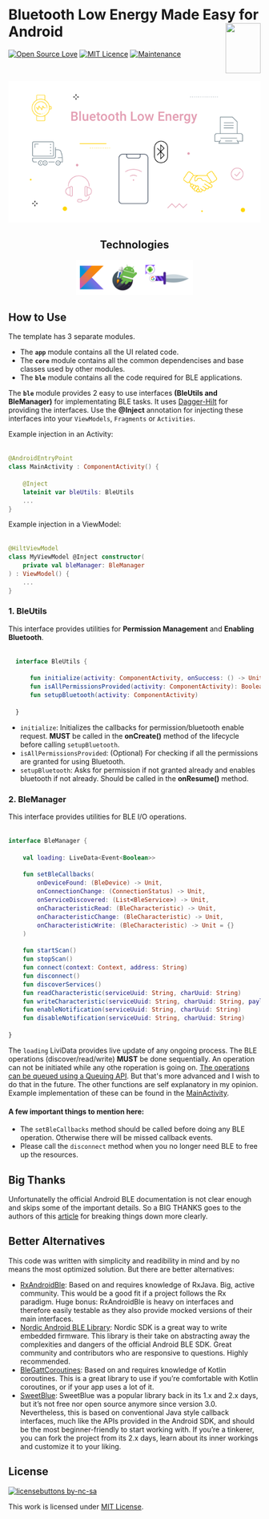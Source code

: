 # Bluetooth Low Energy Made Easy for Android <img src="https://upload.wikimedia.org/wikipedia/commons/thumb/d/da/Bluetooth.svg/1342px-Bluetooth.svg.png" width="70" height="100" align="right"/> 
[![Open Source Love](https://badges.frapsoft.com/os/v2/open-source.svg?v=103)](https://github.com/ellerbrock/open-source-badges/) [![MIT Licence](https://badges.frapsoft.com/os/mit/mit.svg?v=103)](https://opensource.org/licenses/GPL-3.0/) [![Maintenance](https://img.shields.io/badge/Maintained%3F-yes-green.svg)](https://GitHub.com/Naereen/StrapDown.js/graphs/commit-activity)

<br>

<p align="center">
  <img src="ble.png"/>
</p>


<h2 align="center">Technologies</h3>

<p align="center">
  <img src="technologies.png" height="70"/>
</p>

## How to Use
The template has 3 separate modules. 
  - The **`app`** module contains all the UI related code.
  - The **`core`** module contains all the common dependencises and base classes used by other modules.
  - The **`ble`** module contains all the code required for BLE applications.
  
The **`ble`** module provides 2 easy to use interfaces **(BleUtils and BleManager)** for implementating BLE tasks. It uses [Dagger-Hilt](https://developer.android.com/training/dependency-injection/hilt-android) for providing the interfaces. Use the **@Inject** annotation for injecting these interfaces into your `ViewModels`, `Fragments` or `Activities`.

Example injection in an Activity:
``` kotlin

@AndroidEntryPoint
class MainActivity : ComponentActivity() {

    @Inject
    lateinit var bleUtils: BleUtils
    ...
}

```

Example injection in a ViewModel:
``` kotlin

@HiltViewModel
class MyViewModel @Inject constructor(
    private val bleManager: BleManager
) : ViewModel() {
    ...
}

```


### 1. BleUtils
This interface provides utilities for **Permission Management** and **Enabling Bluetooth**.

``` kotlin

  interface BleUtils {

      fun initialize(activity: ComponentActivity, onSuccess: () -> Unit)
      fun isAllPermissionsProvided(activity: ComponentActivity): Boolean
      fun setupBluetooth(activity: ComponentActivity)

  }

```
  - `initialize`: Initializes the callbacks for permission/bluetooth enable request. **MUST** be called in the **onCreate()** method of the lifecycle before calling `setupBluetooth`.
  - `isAllPermissionsProvided`: (Optional) For checking if all the permissions are granted for using Bluetooth.
  - `setupBluetooth`: Asks for permission if not granted already and enables bluetooth if not already. Should be called in the **onResume()** method.


### 2. BleManager
This interface provides utilities for BLE I/O operations.

``` kotlin

interface BleManager {

    val loading: LiveData<Event<Boolean>>

    fun setBleCallbacks(
        onDeviceFound: (BleDevice) -> Unit,
        onConnectionChange: (ConnectionStatus) -> Unit,
        onServiceDiscovered: (List<BleService>) -> Unit,
        onCharacteristicRead: (BleCharacteristic) -> Unit,
        onCharacteristicChange: (BleCharacteristic) -> Unit,
        onCharacteristicWrite: (BleCharacteristic) -> Unit = {}
    )

    fun startScan()
    fun stopScan()
    fun connect(context: Context, address: String)
    fun disconnect()
    fun discoverServices()
    fun readCharacteristic(serviceUuid: String, charUuid: String)
    fun writeCharacteristic(serviceUuid: String, charUuid: String, payload: ByteArray)
    fun enableNotification(serviceUuid: String, charUuid: String)
    fun disableNotification(serviceUuid: String, charUuid: String)

}

```

The `loading` LiviData provides live update of any ongoing process. The BLE operations (discover/read/write) **MUST** be done sequentially. An operation can not be initiated while any othe roperation is going on. [The operations can be queued using a Queuing API](https://punchthrough.com/android-ble-guide/#:~:text=device%20from%20there.-,Implementing%20a%20basic%20queuing%20mechanism,-In%20this%20section). But that's more advanced and I wish to do that in the future.
The other functions are self explanatory in my opinion. Example implementation of these can be found in the [MainActivity](https://github.com/atick-faisal/BLE-Starter-Android/blob/main/app/src/main/kotlin/dev/atick/compose/MainActivity.kt).

#### A few important things to mention here:
  - The `setBleCallbacks` method should be called before doing any BLE operation. Otherwise there will be missed callback events.
  - Please call the `disconnect` method when you no longer need BLE to free up the resources.


## Big Thanks
Unfortunatelly the official Android BLE documentation is not clear enough and skips some of the important details. So a BIG THANKS goes to the authors of this [article](https://punchthrough.com/android-ble-guide) for breaking things down more clearly.

## Better Alternatives
This code was written with simplicity and readibility in mind and by no means the most optimized solution. But there are better alternatives:

  - [RxAndroidBle](http://polidea.github.io/RxAndroidBle/): Based on and requires knowledge of RxJava. Big, active community. This would be a good fit if a project follows the Rx paradigm. Huge bonus: RxAndroidBle is heavy on interfaces and therefore easily testable as they also provide mocked versions of their main interfaces.
  - [Nordic Android BLE Library](https://github.com/NordicSemiconductor/Android-BLE-Library): Nordic SDK is a great way to write embedded firmware. This library is their take on abstracting away the complexities and dangers of the official Android BLE SDK. Great community and contributors who are responsive to questions. Highly recommended.
  - [BleGattCoroutines](https://github.com/Beepiz/BleGattCoroutines): Based on and requires knowledge of Kotlin coroutines. This is a great library to use if you’re comfortable with Kotlin coroutines, or if your app uses a lot of it.
  - [SweetBlue](https://github.com/iDevicesInc/SweetBlue): SweetBlue was a popular library back in its 1.x and 2.x days, but it’s not free nor open source anymore since version 3.0. Nevertheless, this is based on conventional Java style callback interfaces, much like the APIs provided in the Android SDK, and should be the most beginner-friendly to start working with. If you’re a tinkerer, you can fork the project from its 2.x days, learn about its inner workings and customize it to your liking.


## License
[![licensebuttons by-nc-sa](https://licensebuttons.net/l/by-nc-sa/3.0/88x31.png)](https://creativecommons.org/licenses/by-nc-sa/4.0)

This work is licensed under [MIT License](https://github.com/atick-faisal/BLE-Starter-Android/blob/master/LICENSE).
















